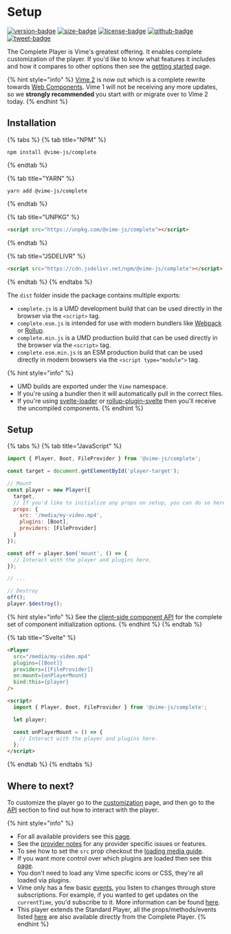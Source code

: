 # Setup

[![version-badge]][package]
[![size-badge]][size]
[![license-badge]][license]
[![github-badge]][github]
[![tweet-badge]][tweet]

The Complete Player is Vime's greatest offering. It enables complete customization of the player. If you'd like to 
know what features it includes and how it compares to other options then see the [getting started](../getting-started.md) page.

{% hint style="info" %}
[Vime 2](https://github.com/vime-js/vime) is now out which is a complete rewrite 
towards [Web Components](https://developer.mozilla.org/en-US/docs/Web/Web_Components). Vime 1
will not be receiving any more updates, so we **strongly recommended** you start with or migrate
over to Vime 2 today.
{% endhint %}

[package]: https://www.npmjs.com/package/@vime-js/complete
[version-badge]: https://img.shields.io/npm/v/@vime-js/complete?style=flat-square
[size]: https://bundlephobia.com/result?p=@vime-js/complete
[size-badge]: https://img.shields.io/bundlephobia/minzip/@vime-js/complete?label=min%2Bgzip&style=flat-square
[license]: https://github.com/vime-js/vime/blob/master/LICENSE
[license-badge]: https://img.shields.io/github/license/vime-js/vime?color=blue&style=flat-square
[tweet]: https://twitter.com/intent/tweet?text=Check%20out%20Vime%20%28https%3A%2F%2Fgithub.com%2Fvime-js%2Fvime%29%2C%20it%20makes%20embedding%20and%20using%20media%20players%20for%20the%20web%20simple.%20It%20supports%20Html5%2C%20YouTube%2C%20Dailymotion%2C%20Vimeo%20and%20more%20to%20come%21
[tweet-badge]: https://img.shields.io/twitter/url?style=social&url=https%3A%2F%2Fgithub.com%2Fvime-js%2Fvime
[github]: https://github.com/vime-js/vime
[github-badge]: https://img.shields.io/github/stars/vime-js/vime?style=social

## Installation

{% tabs %}
{% tab title="NPM" %}
```
npm install @vime-js/complete
```
{% endtab %}

{% tab title="YARN" %}
```
yarn add @vime-js/complete
```
{% endtab %}

{% tab title="UNPKG" %}
```html
<script src="https://unpkg.com/@vime-js/complete"></script>
```
{% endtab %}

{% tab title="JSDELIVR" %}
```html
<script src="https://cdn.jsdelivr.net/npm/@vime-js/complete"></script>
```
{% endtab %}
{% endtabs %}

The `dist` folder inside the package contains multiple exports:

- `complete.js` is a UMD development build that can be used directly in the browser via the `<script>` tag.
- `complete.esm.js` is intended for use with modern bundlers like [Webpack][webpack] or [Rollup][rollup].
- `complete.min.js` is a UMD production build that can be used directly in the browser via the `<script>` tag.
- `complete.esm.min.js` is an ESM production build that can be used directly in modern browsers via the `<script type="module">` tag.

{% hint style="info" %}
* UMD builds are exported under the `Vime` namespace.
* If you're using a bundler then it will automatically pull in the correct files.
* If you're using [svelte-loader][svelte-loader] or [rollup-plugin-svelte][svelte-rollup] then you'll receive the uncompiled components.
{% endhint %}

[webpack]: https://webpack.js.org
[rollup]: http://rollupjs.org/guide/en
[svelte-loader]: https://github.com/sveltejs/svelte-loader
[svelte-rollup]: https://github.com/sveltejs/rollup-plugin-svelte

## Setup

{% tabs %}
{% tab title="JavaScript" %}
```js
import { Player, Boot, FileProvider } from '@vime-js/complete';

const target = document.getElementById('player-target');

// Mount
const player = new Player({
  target,
  // If you'd like to initialize any props on setup, you can do so here.
  props: {
    src: '/media/my-video.mp4',
    plugins: [Boot],
    providers: [FileProvider]
  }
});

const off = player.$on('mount', () => {
  // Interact with the player and plugins here.
});

// ...

// Destroy
off();
player.$destroy();
```

{% hint style="info" %}
See the [client-side component API][svelte-client-api] for the complete set of component initialization options.
{% endhint %}
{% endtab %}

[svelte-client-api]: https://svelte.dev/docs#Client-side_component_API

{% tab title="Svelte" %}
```html
<Player
  src="/media/my-video.mp4"
  plugins={[Boot]}
  providers={[FileProvider]}
  on:mount={onPlayerMount}
  bind:this={player} 
/>

<script>
  import { Player, Boot, FileProvider } from '@vime-js/complete';

  let player;

  const onPlayerMount = () => {
    // Interact with the player and plugins here.
  };
</script>
```
{% endtab %}
{% endtabs %}

## Where to next?

To customize the player go to the [customization](./customization.md) page, and then go to the [API](./api/player.md) 
section to find out how to interact with the player. 

{% hint style="info" %}
- For all available providers see this [page](../../vime-standard/src/providers/index.js).
- See the [provider notes](../standard/notes.md) for any provider specific issues or features.
- To see how to set the `src` prop checkout the [loading media guide](../guides/loading-media.md).
- If you want more control over which plugins are loaded then see this [page](../plugins/getting-started.md).
- You don't need to load any Vime specific icons or CSS, they're all loaded via plugins.
- Vime only has a few basic [events](./api/player.md#events), you listen to changes through store subscriptions. For example, if you wanted to get updates on the `currentTime`, you'd subscribe to it. More information can be found [here](./api/player.md#store).
- This player extends the Standard Player, all the props/methods/events listed [here](../standard/api/player.md) are 
  also available directly from the Complete Player.
{% endhint %}